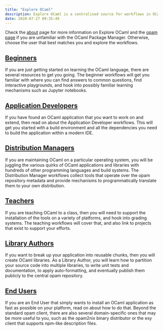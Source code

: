 ```yaml
---
title: "Explore OCaml"
description: Explore OCaml is a centralised source for workflows in OCaml categorised by user, tools and libraries with rich linking to external sources of information.
date: 2020-07-27 09:35:49
---
```


<div class="container">
    <p>Check the <a href="/pages/about">about</a> page for more information on Explore OCaml and the <a href="/pages/opam">opam page</a> if you are unfamiliar with the OCaml Package Manager. Otherwise, choose the user that best matches you and explore the workflows.</p>
    <div class="row">
      <section class="span4 condensed">
        <h1 class="ruled"><a href="/users/beginner">Beginners</a></h1>
        <p>If you are just getting started on learning the OCaml language, there are several resources to get you going. The beginner workflows will get you familiar with where you can find answers to common questions, find interactive playgrounds, and hook into possibly familiar learning mechanisms such as Jupyter notebooks.</p>
      </section>
      <section class="span4 condensed">
         <h1 class="ruled"><a href="/users/application-developers">Application Developers</a></h1>
        <p> If you have found an OCaml application that you want to work on and extend, then read on about the Application Developer workflows. This will get you started with a build environment and all the dependencies you need to build the application within a modern IDE.</p>
      </section>
      <section class="span4 condensed">
        <h1 class="ruled"><a href="/users/distribution-manager">Distribution Managers</a></h1>
        <p>If you are maintaining OCaml on a particular operating system, you will be juggling the various quirks of OCaml applications and libraries with hundreds of other programming languages and build systems. The Distribution Manager workflows collect tools that operate over the opam repository metadata and provide mechanisms to programmatically translate them to your own distribution.</p>
      </section>
    </div>
     <div class="row">
      <section class="span4 condensed">
        <h1 class="ruled"><a href="/users/teacher">Teachers</a></h1>
        <p>If you are teaching OCaml to a class, then you will need to support the installation of the tools on a variety of platforms, and hook into grading systems. The teaching workflows will cover that, and also link to projects that exist to support your efforts.</p>
      </section>
      <section class="span4 condensed">
        <h1 class="ruled"><a href="/users/library-author">Library Authors</a></h1>
        <p>If you want to break up your application into reusable chunks, then you will create OCaml libraries. As a Library Author, you will learn how to partition your source code into multiple libraries, to write unit tests and documentation, to apply auto-formatting, and eventually publish them publicly to the central opam repository.</p>
      </section>
      <section class="span4 condensed">
        <h1 class="ruled"><a href="/users/end-user">End Users</a></h1>
        <p> If you are an End User that simply wants to install an OCaml application as fast as possible on your platform, read on about how to do that. Beyond the standard opam client, there are also several domain-specific ones that may be more useful to you, such as the opam2nix binary distributor or the esy client that supports npm-like description files.</p>
      </section>
    </div>
  </div>
